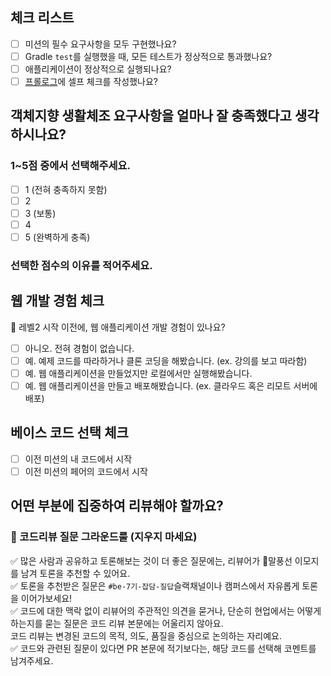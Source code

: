 <!-- 

## 코드 리뷰 팁

- 코드와 관련된 질문이 있다면, PR 본문에 적기 보다는 해당 코드를 선택하고 코멘트를 남겨주세요.
  - [참고: Adding comments to a pull request](https://docs.github.com/en/pull-requests/collaborating-with-pull-requests/reviewing-changes-in-pull-requests/commenting-on-a-pull-request#adding-comments-to-a-pull-request)

-->
## 체크 리스트
- [ ] 미션의 필수 요구사항을 모두 구현했나요?
- [ ] Gradle `test`를 실행했을 때, 모든 테스트가 정상적으로 통과했나요?
- [ ] 애플리케이션이 정상적으로 실행되나요?
- [ ] [프롤로그](https://prolog.techcourse.co.kr)에 셀프 체크를 작성했나요?
  <!-- 작성한 셀프 체크의 링크를 남겨주세요. -->

## 객체지향 생활체조 요구사항을 얼마나 잘 충족했다고 생각하시나요?
### 1~5점 중에서 선택해주세요.

- [ ] 1 (전혀 충족하지 못함)
- [ ] 2
- [ ] 3 (보통)
- [ ] 4
- [ ] 5 (완벽하게 충족)

### 선택한 점수의 이유를 적어주세요.
<!-- 이유 작성 -->

## 웹 개발 경험 체크
🌱 레벨2 시작 이전에, 웹 애플리케이션 개발 경험이 있나요?
- [ ] 아니오. 전혀 경험이 없습니다.
- [ ] 예. 예제 코드를 따라하거나 클론 코딩을 해봤습니다. (ex. 강의를 보고 따라함)
- [ ] 예. 웹 애플리케이션을 만들었지만 로컬에서만 실행해봤습니다.
- [ ] 예. 웹 애플리케이션을 만들고 배포해봤습니다. (ex. 클라우드 혹은 리모트 서버에 배포)

## 베이스 코드 선택 체크
- [ ] 이전 미션의 내 코드에서 시작 
- [ ] 이전 미션의 페어의 코드에서 시작

## 어떤 부분에 집중하여 리뷰해야 할까요?
<!-- 리뷰어가 효과적으로 피드백할 수 있도록 중점적으로 리뷰 받고 싶은 내용을 *요약* 형태로 작성해 주세요.
리뷰해야 할 포인트를 요약해 강조해 주시면, 리뷰어가 코드 전체를 이 부분에 집중해 리뷰할 수 있습니다.
반면 특정 코드부분에 대한 피드백이 필요하다면, 이 곳에 적기 보다 해당 코드를 선택하고 코멘트를 남기는 것을 권장합니다. -->

### 📌 코드리뷰 질문 그라운드룰 (지우지 마세요)
✅ 많은 사람과 공유하고 토론해보는 것이 더 좋은 질문에는, 리뷰어가 💬말풍선 이모지를 남겨 토론을 추천할 수 있어요.  
✅ 토론을 추천받은 질문은 `#be-7기-잡담-질답`슬랙채널이나 캠퍼스에서 자유롭게 토론을 이어가보세요!  
✅ 코드에 대한 맥락 없이 리뷰어의 주관적인 의견을 묻거나, 단순히 현업에서는 어떻게 하는지를 묻는 질문은 코드 리뷰 본문에는 어울리지 않아요.  
코드 리뷰는 변경된 코드의 목적, 의도, 품질을 중심으로 논의하는 자리예요.  
✅ 코드와 관련된 질문이 있다면 PR 본문에 적기보다는, 해당 코드를 선택해 코멘트를 남겨주세요.
